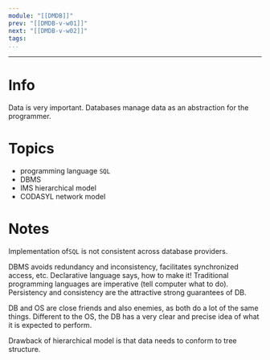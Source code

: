```yaml
---
module: "[[DMDB]]"
prev: "[[DMDB-v-w01]]"
next: "[[DMDB-v-w02]]"
tags: 
...
```

---

# Info
Data is very important. Databases manage data as an abstraction for the programmer.

# Topics
- programming language `SQL`
- DBMS
- IMS hierarchical model
- CODASYL network model


# Notes
Implementation of`SQL` is not consistent across database providers.

DBMS avoids redundancy and inconsistency, facilitates synchronized access, etc. Declarative language says, how to make it! Traditional programming languages are imperative (tell computer what to do). Persistency and consistency are the attractive strong guarantees of DB.

DB and OS are close friends and also enemies, as both do a lot of the same things. Different to the OS, the DB has a very clear and precise idea of what it is expected to perform. 


Drawback of hierarchical model is that data needs to conform to tree structure.